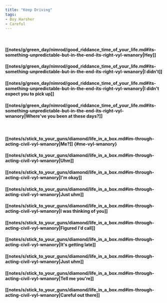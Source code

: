 ```yaml
---
title: "Keep Driving"
tags:
- Boy Harsher
- Careful
---
```

&nbsp;
#### [[notes/g/green_day/nimrod/good_riddance_time_of_your_life.md#its-something-unpredictable-but-in-the-end-its-right-vyl-wnanory|Hey]]
#### [[notes/g/green_day/nimrod/good_riddance_time_of_your_life.md#its-something-unpredictable-but-in-the-end-its-right-vyl-wnanory|I didn't]]
#### [[notes/g/green_day/nimrod/good_riddance_time_of_your_life.md#its-something-unpredictable-but-in-the-end-its-right-vyl-wnanory|I didn't expect you to pick up]]
#### [[notes/g/green_day/nimrod/good_riddance_time_of_your_life.md#its-something-unpredictable-but-in-the-end-its-right-vyl-wnanory|Where've you been at these days?]]
&nbsp;
#### [[notes/s/stick_to_your_guns/diamond/life_in_a_box.md#im-through-acting-civil-vyl-wnanory|Me?]] {#me-vyl-wnanory}
#### [[notes/s/stick_to_your_guns/diamond/life_in_a_box.md#im-through-acting-civil-vyl-wnanory|Uhm]]
#### [[notes/s/stick_to_your_guns/diamond/life_in_a_box.md#im-through-acting-civil-vyl-wnanory|I'm okay]]
#### [[notes/s/stick_to_your_guns/diamond/life_in_a_box.md#im-through-acting-civil-vyl-wnanory|Just uhm]]
#### [[notes/s/stick_to_your_guns/diamond/life_in_a_box.md#im-through-acting-civil-vyl-wnanory|I was thinking of you]]
#### [[notes/s/stick_to_your_guns/diamond/life_in_a_box.md#im-through-acting-civil-vyl-wnanory|Figured I'd call]]
#### [[notes/s/stick_to_your_guns/diamond/life_in_a_box.md#im-through-acting-civil-vyl-wnanory|It's getting late]]
#### [[notes/s/stick_to_your_guns/diamond/life_in_a_box.md#im-through-acting-civil-vyl-wnanory|Just uhm]]
#### [[notes/s/stick_to_your_guns/diamond/life_in_a_box.md#im-through-acting-civil-vyl-wnanory|Tell me you're]]
#### [[notes/s/stick_to_your_guns/diamond/life_in_a_box.md#im-through-acting-civil-vyl-wnanory|Careful out there]]
